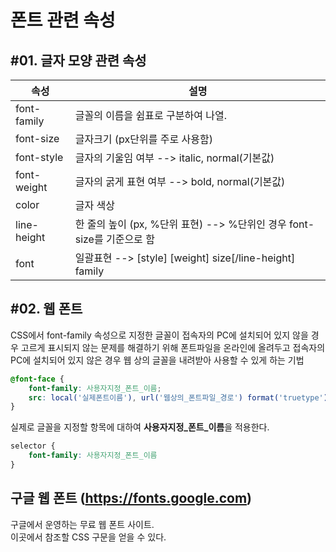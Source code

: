 # 폰트 관련 속성

## #01. 글자 모양 관련 속성

| 속성 | 설명 |
|--------|------|
| font-family | 글꼴의 이름을 쉼표로 구분하여 나열. |
| font-size | 글자크기 (px단위를 주로 사용함) |
| font-style | 글자의 기울임 여부 --> italic, normal(기본값) |
| font-weight | 글자의 굵게 표현 여부 --> bold, normal(기본값) |
| color | 글자 색상 |
| line-height | 한 줄의 높이 (px, %단위 표현) --> %단위인 경우 font-size를 기준으로 함 |
| font | 일괄표현 --> [style]  [weight] size[/line-height] family |


## #02. 웹 폰트

CSS에서 font-family 속성으로 지정한 글꼴이 접속자의 PC에 설치되어 있지 않을 경우 고르게 표시되지 않는 문제를 해결하기 위해 폰트파일을 온라인에 올려두고 접속자의 PC에 설치되어 있지 않은 경우 웹 상의 글꼴을 내려받아 사용할 수 있게 하는 기법

```CSS
@font-face {
    font-family: 사용자지정_폰트_이름;
    src: local('실제폰트이름'), url('웹상의_폰트파일_경로') format('truetype');
}
```

실제로 글꼴을 지정할 항목에 대하여 **사용자지정_폰트_이름**을 적용한다.

```CSS
selector {
    font-family: 사용자지정_폰트_이름
}
```

## 구글 웹 폰트 (https://fonts.google.com)
구글에서 운영하는 무료 웹 폰트 사이트.<br/>
이곳에서 참조할 CSS 구문을 얻을 수 있다.